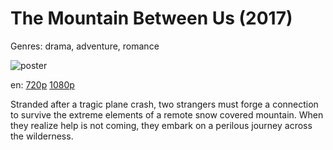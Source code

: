 # The Mountain Between Us (2017)

Genres: drama, adventure, romance

![poster](http://image.tmdb.org/t/p/w500/3XNfYTW4XGscI81nXMSWGsQ8cpu.jpg)

en:
  [720p](magnet:?xt=urn:btih:7494BE73E03BE9740C2E5206BECCDF4C81E0A20E&tr=udp://glotorrents.pw:6969/announce&tr=udp://tracker.opentrackr.org:1337/announce&tr=udp://torrent.gresille.org:80/announce&tr=udp://tracker.openbittorrent.com:80&tr=udp://tracker.coppersurfer.tk:6969&tr=udp://tracker.leechers-paradise.org:6969&tr=udp://p4p.arenabg.ch:1337&tr=udp://tracker.internetwarriors.net:1337)
  [1080p](magnet:?xt=urn:btih:E550FEB89287EF00D45F8257970CF9A0AA9EA7D7&tr=udp://glotorrents.pw:6969/announce&tr=udp://tracker.opentrackr.org:1337/announce&tr=udp://torrent.gresille.org:80/announce&tr=udp://tracker.openbittorrent.com:80&tr=udp://tracker.coppersurfer.tk:6969&tr=udp://tracker.leechers-paradise.org:6969&tr=udp://p4p.arenabg.ch:1337&tr=udp://tracker.internetwarriors.net:1337)
  


Stranded after a tragic plane crash, two strangers must forge a connection to survive the extreme elements of a remote snow covered mountain. When they realize help is not coming, they embark on a perilous journey across the wilderness.